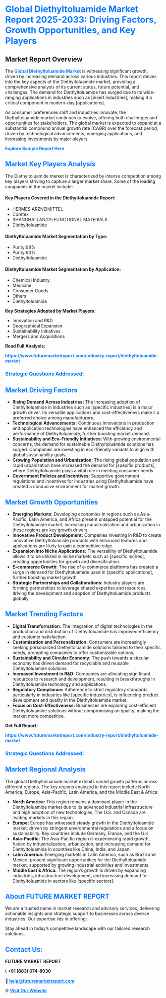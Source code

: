 <h1 style="color: #007BFF;">Global Diethyltoluamide Market Report 2025-2033: Driving Factors, Growth Opportunities, and Key Players</h1>

<section id="overview">
<h2>Market Report Overview</h2>
<p>The <a href="https://www.futuremarketreport.com/industry-report/diethyltoluamide-market" style="color: #007BFF; text-decoration: none;"><strong>Global Diethyltoluamide Market</strong></a> is witnessing significant growth, driven by increasing demand across various industries. This report delves into the key aspects of the Diethyltoluamide market, providing a comprehensive analysis of its current status, future potential, and challenges. The demand for Diethyltoluamide has surged due to its wide-ranging applications in industries such as [insert industries], making it a critical component in modern-day [applications].</p>
<p>As consumer preferences shift and industries innovate, the Diethyltoluamide market continues to evolve, offering both challenges and opportunities for stakeholders. The global market is expected to expand at a substantial compound annual growth rate (CAGR) over the forecast period, driven by technological advancements, emerging applications, and increasing investments by major players.</p>
</section>

<section id="overview">
<p><a href="https://www.futuremarketreport.com/request-sample/reportId=97233" style="color: #007BFF; text-decoration: none;"><strong>Explore Sample Report Here</strong></a></p>
</section>

<section id="key-players">
<h2 style="color: #007BFF;">Market Key Players Analysis</h2>
<p>The Diethyltoluamide market is characterized by intense competition among key players striving to capture a larger market share. Some of the leading companies in the market include:</p>
<h4>Key Players Covered in the Diethyltoluamide Report:</h4>
<ul><li>HERMES ARZNEIMITTEL</li><li>Coretex</li><li>SHANGHAI LANGYI FUNCTIONAL MATERIALS</li><li>Diethyltoluamide</li></ul>
<h4>Diethyltoluamide Market Segmentation by Type:</h4>
<ul><li>Purity:98%</li><li>Purity:90%</li><li>Diethyltoluamide</li></ul>

<h4>Diethyltoluamide Market Segmentation by Application:</h4>
<ul><li>Chemical Industry</li><li>Medicine</li><li>Consumer Goods</li><li>Others</li><li>Diethyltoluamide</li></ul>
<p><strong>Key Strategies Adopted by Market Players:</strong></p>
<ul>
<li>Innovation and R&D</li>
<li>Geographical Expansion</li>
<li>Sustainability Initiatives</li>
<li>Mergers and Acquisitions</li>
</ul>
</section>

<section>
<p><strong>Read Full Analysis: </strong></p><a href="https://www.futuremarketreport.com/industry-report/diethyltoluamide-market" style="color: #007BFF; text-decoration: none;"><strong>https://www.futuremarketreport.com/industry-report/diethyltoluamide-market</strong></a>
<h3 style="color: #007BFF;">Strategic Questions Addressed:</h3>
</section>

<section id="driving-factors">
<h2 style="color: #007BFF;">Market Driving Factors</h2>
<ul>
<li><strong>Rising Demand Across Industries:</strong> The increasing adoption of Diethyltoluamide in industries such as [specific industries] is a major growth driver. Its versatile applications and cost-effectiveness make it a preferred choice among manufacturers.</li>
<li><strong>Technological Advancements:</strong> Continuous innovations in production and application technologies have enhanced the efficiency and performance of Diethyltoluamide, further boosting market demand.</li>
<li><strong>Sustainability and Eco-Friendly Initiatives:</strong> With growing environmental concerns, the demand for sustainable Diethyltoluamide solutions has surged. Companies are investing in eco-friendly variants to align with global sustainability goals.</li>
<li><strong>Growing Population and Urbanization:</strong> The rising global population and rapid urbanization have increased the demand for [specific products], where Diethyltoluamide plays a vital role in meeting consumer needs.</li>
<li><strong>Government Policies and Incentives:</strong> Supportive government regulations and incentives for industries using Diethyltoluamide have created a conducive environment for market growth.</li>
</ul>
</section>

<section id="growth-opportunities">
<h2 style="color: #007BFF;">Market Growth Opportunities</h2>
<ul>
<li><strong>Emerging Markets:</strong> Developing economies in regions such as Asia-Pacific, Latin America, and Africa present untapped potential for the Diethyltoluamide market. Increasing industrialization and urbanization in these regions are key growth drivers.</li>
<li><strong>Innovative Product Development:</strong> Companies investing in R&D to create innovative Diethyltoluamide products with enhanced features and applications are likely to gain a competitive edge.</li>
<li><strong>Expansion into Niche Applications:</strong> The versatility of Diethyltoluamide allows it to be utilized in niche markets such as [specific niches], creating opportunities for growth and diversification.</li>
<li><strong>E-commerce Growth:</strong> The rise of e-commerce platforms has created a surge in demand for Diethyltoluamide used in [specific applications], further boosting market growth.</li>
<li><strong>Strategic Partnerships and Collaborations:</strong> Industry players are forming partnerships to leverage shared expertise and resources, driving the development and adoption of Diethyltoluamide products globally.</li>
</ul>
</section>

<section id="trending-factors">
<h2 style="color: #007BFF;">Market Trending Factors</h2>
<ul>
<li><strong>Digital Transformation:</strong> The integration of digital technologies in the production and distribution of Diethyltoluamide has improved efficiency and customer satisfaction.</li>
<li><strong>Customization and Personalization:</strong> Consumers are increasingly seeking personalized Diethyltoluamide solutions tailored to their specific needs, prompting companies to offer customizable options.</li>
<li><strong>Sustainability and Circular Economy:</strong> The push towards a circular economy has driven demand for recyclable and reusable Diethyltoluamide solutions.</li>
<li><strong>Increased Investment in R&D:</strong> Companies are allocating significant resources to research and development, resulting in breakthroughs in Diethyltoluamide technology and applications.</li>
<li><strong>Regulatory Compliance:</strong> Adherence to strict regulatory standards, particularly in industries like [specific industries], is influencing product development and quality in the Diethyltoluamide market.</li>
<li><strong>Focus on Cost-Effectiveness:</strong> Businesses are exploring cost-efficient Diethyltoluamide solutions without compromising on quality, making the market more competitive.</li>
</ul>
</section>

<section>
<p><strong>Get Full Report: </strong></p><a href="https://www.futuremarketreport.com/industry-report/diethyltoluamide-market" style="color: #007BFF; text-decoration: none;"><strong>https://www.futuremarketreport.com/industry-report/diethyltoluamide-market</strong></a>
<h3 style="color: #007BFF;">Strategic Questions Addressed:</h3>
</section>


<section id="regional-analysis">
<h2 style="color: #007BFF;">Market Regional Analysis</h2>
<p>The global Diethyltoluamide market exhibits varied growth patterns across different regions. The key regions analyzed in this report include North America, Europe, Asia-Pacific, Latin America, and the Middle East & Africa:</p>
<ul>
<li><strong>North America:</strong> This region remains a dominant player in the Diethyltoluamide market due to its advanced industrial infrastructure and high adoption of new technologies. The U.S. and Canada are leading markets in this region.</li>
<li><strong>Europe:</strong> Europe has witnessed steady growth in the Diethyltoluamide market, driven by stringent environmental regulations and a focus on sustainability. Key countries include Germany, France, and the U.K.</li>
<li><strong>Asia-Pacific:</strong> The Asia-Pacific region is experiencing rapid growth, fueled by industrialization, urbanization, and increasing demand for Diethyltoluamide in countries like China, India, and Japan.</li>
<li><strong>Latin America:</strong> Emerging markets in Latin America, such as Brazil and Mexico, present significant opportunities for the Diethyltoluamide market, supported by growing industrial activities and investments.</li>
<li><strong>Middle East & Africa:</strong> The region’s growth is driven by expanding industries, infrastructure development, and increasing demand for Diethyltoluamide in sectors like [specific sectors].</li>
</ul>
</section>

<footer>
<h2 style="color: #007BFF;">About FUTURE MARKET REPORT</h2>
<p>We are a trusted name in market research and advisory services, delivering actionable insights and strategic support to businesses across diverse industries. Our expertise lies in offering:</p>

<p>Stay ahead in today’s competitive landscape with our tailored research solutions.</p>

<h2 style="color: #007BFF;">Contact Us:</h2>
<p><strong>FUTURE MARKET REPORT</strong></p>
<p>📞 <strong>+91 (883) 074-8030</strong></p>
<p>📧 <strong><a href="mailto:help@futuremarketreport.com" style="color: #007BFF;">help@futuremarketreport.com</a></strong></p>
<p>🌐 <strong><a href="https://www.futuremarketreport.com/" style="color: #007BFF;">Visit Our Website</a></strong></p>
</footer>
